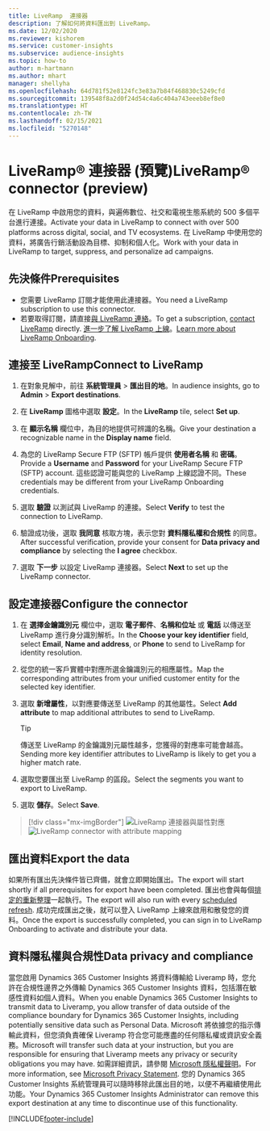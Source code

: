 ```yaml
---
title: LiveRamp  連接器
description: 了解如何將資料匯出到 LiveRamp。
ms.date: 12/02/2020
ms.reviewer: kishorem
ms.service: customer-insights
ms.subservice: audience-insights
ms.topic: how-to
author: m-hartmann
ms.author: mhart
manager: shellyha
ms.openlocfilehash: 64d781f52e8124fc3e83a7b84f468830c5249cfd
ms.sourcegitcommit: 139548f8a2d0f24d54c4a6c404a743eeeb8ef8e0
ms.translationtype: HT
ms.contentlocale: zh-TW
ms.lasthandoff: 02/15/2021
ms.locfileid: "5270148"
---
```

# <a name="liverampreg-connector-preview"></a><span data-ttu-id="d04b6-103">LiveRamp&reg; 連接器 (預覽)</span><span class="sxs-lookup"><span data-stu-id="d04b6-103">LiveRamp&reg; connector (preview)</span></span>

<span data-ttu-id="d04b6-104">在 LiveRamp 中啟用您的資料，與遍佈數位、社交和電視生態系統的 500 多個平台進行連接。</span><span class="sxs-lookup"><span data-stu-id="d04b6-104">Activate your data in LiveRamp to connect with over 500 platforms across digital, social, and TV ecosystems.</span></span> <span data-ttu-id="d04b6-105">在 LiveRamp 中使用您的資料，將廣告行銷活動設為目標、抑制和個人化。</span><span class="sxs-lookup"><span data-stu-id="d04b6-105">Work with your data in LiveRamp to target, suppress, and personalize ad campaigns.</span></span>

## <a name="prerequisites"></a><span data-ttu-id="d04b6-106">先決條件</span><span class="sxs-lookup"><span data-stu-id="d04b6-106">Prerequisites</span></span>

- <span data-ttu-id="d04b6-107">您需要 LiveRamp 訂閱才能使用此連接器。</span><span class="sxs-lookup"><span data-stu-id="d04b6-107">You need a LiveRamp subscription to use this connector.</span></span>
- <span data-ttu-id="d04b6-108">若要取得訂閱，請直接[與 LiveRamp 連絡](https://liveramp.com/contact/)。</span><span class="sxs-lookup"><span data-stu-id="d04b6-108">To get a subscription, [contact LiveRamp](https://liveramp.com/contact/) directly.</span></span> <span data-ttu-id="d04b6-109">[進一步了解 LiveRamp 上線](https://liveramp.com/our-platform/data-onboarding/)。</span><span class="sxs-lookup"><span data-stu-id="d04b6-109">[Learn more about LiveRamp Onboarding](https://liveramp.com/our-platform/data-onboarding/).</span></span>

## <a name="connect-to-liveramp"></a><span data-ttu-id="d04b6-110">連接至 LiveRamp</span><span class="sxs-lookup"><span data-stu-id="d04b6-110">Connect to LiveRamp</span></span>

1. <span data-ttu-id="d04b6-111">在對象見解中，前往 **系統管理員** > **匯出目的地**。</span><span class="sxs-lookup"><span data-stu-id="d04b6-111">In audience insights, go to **Admin** > **Export destinations**.</span></span>

1. <span data-ttu-id="d04b6-112">在 **LiveRamp** 圖格中選取 **設定**。</span><span class="sxs-lookup"><span data-stu-id="d04b6-112">In the **LiveRamp** tile, select **Set up**.</span></span>

1. <span data-ttu-id="d04b6-113">在 **顯示名稱** 欄位中，為目的地提供可辨識的名稱。</span><span class="sxs-lookup"><span data-stu-id="d04b6-113">Give your destination a recognizable name in the **Display name** field.</span></span>

1. <span data-ttu-id="d04b6-114">為您的 LiveRamp Secure FTP (SFTP) 帳戶提供 **使用者名稱** 和 **密碼**。</span><span class="sxs-lookup"><span data-stu-id="d04b6-114">Provide a **Username** and **Password** for your LiveRamp Secure FTP (SFTP) account.</span></span>
<span data-ttu-id="d04b6-115">這些認證可能與您的 LiveRamp 上線認證不同。</span><span class="sxs-lookup"><span data-stu-id="d04b6-115">These credentials may be different from your LiveRamp Onboarding credentials.</span></span>

1. <span data-ttu-id="d04b6-116">選取 **驗證** 以測試與 LiveRamp 的連接。</span><span class="sxs-lookup"><span data-stu-id="d04b6-116">Select **Verify** to test the connection to LiveRamp.</span></span>

1. <span data-ttu-id="d04b6-117">驗證成功後，選取 **我同意** 核取方塊，表示您對 **資料隱私權和合規性** 的同意。</span><span class="sxs-lookup"><span data-stu-id="d04b6-117">After successful verification, provide your consent for **Data privacy and compliance** by selecting the **I agree** checkbox.</span></span>

1. <span data-ttu-id="d04b6-118">選取 **下一步** 以設定 LiveRamp 連接器。</span><span class="sxs-lookup"><span data-stu-id="d04b6-118">Select **Next** to set up the LiveRamp connector.</span></span>

## <a name="configure-the-connector"></a><span data-ttu-id="d04b6-119">設定連接器</span><span class="sxs-lookup"><span data-stu-id="d04b6-119">Configure the connector</span></span>

1. <span data-ttu-id="d04b6-120">在 **選擇金鑰識別元** 欄位中，選取 **電子郵件**、**名稱和位址** 或 **電話** 以傳送至 LiveRamp 進行身分識別解析。</span><span class="sxs-lookup"><span data-stu-id="d04b6-120">In the **Choose your key identifier** field, select **Email**,  **Name and address**, or **Phone** to send to LiveRamp for identity resolution.</span></span>

1. <span data-ttu-id="d04b6-121">從您的統一客戶實體中對應所選金鑰識別元的相應屬性。</span><span class="sxs-lookup"><span data-stu-id="d04b6-121">Map the corresponding attributes from your unified customer entity for the selected key identifier.</span></span>

1. <span data-ttu-id="d04b6-122">選取 **新增屬性**，以對應要傳送至 LiveRamp 的其他屬性。</span><span class="sxs-lookup"><span data-stu-id="d04b6-122">Select **Add attribute** to map additional attributes to send to LiveRamp.</span></span>

   > [!TIP]
   > <span data-ttu-id="d04b6-123">傳送至 LiveRamp 的金鑰識別元屬性越多，您獲得的對應率可能會越高。</span><span class="sxs-lookup"><span data-stu-id="d04b6-123">Sending more key identifier attributes to LiveRamp is likely to get you a higher match rate.</span></span>

1. <span data-ttu-id="d04b6-124">選取您要匯出至 LiveRamp 的區段。</span><span class="sxs-lookup"><span data-stu-id="d04b6-124">Select the segments you want to export to LiveRamp.</span></span>

1. <span data-ttu-id="d04b6-125">選取 **儲存**。</span><span class="sxs-lookup"><span data-stu-id="d04b6-125">Select **Save**.</span></span>

> [!div class="mx-imgBorder"]
> <span data-ttu-id="d04b6-126">![LiveRamp 連接器與屬性對應](media/export-liveramp-segments.png "LiveRamp 連接器與屬性對應")</span><span class="sxs-lookup"><span data-stu-id="d04b6-126">![LiveRamp connector with attribute mapping](media/export-liveramp-segments.png "LiveRamp connector with attribute mapping")</span></span>

## <a name="export-the-data"></a><span data-ttu-id="d04b6-127">匯出資料</span><span class="sxs-lookup"><span data-stu-id="d04b6-127">Export the data</span></span>

<span data-ttu-id="d04b6-128">如果所有匯出先決條件皆已齊備，就會立即開始匯出。</span><span class="sxs-lookup"><span data-stu-id="d04b6-128">The export will start shortly if all prerequisites for export have been completed.</span></span> <span data-ttu-id="d04b6-129">匯出也會與每個[排定的重新整理](system.md#schedule-tab)一起執行。</span><span class="sxs-lookup"><span data-stu-id="d04b6-129">The export will also run with every [scheduled refresh](system.md#schedule-tab).</span></span>
<span data-ttu-id="d04b6-130">成功完成匯出之後，就可以登入 LiveRamp 上線來啟用和散發您的資料。</span><span class="sxs-lookup"><span data-stu-id="d04b6-130">Once the export is successfully completed, you can sign in to LiveRamp Onboarding to activate and distribute your data.</span></span>

## <a name="data-privacy-and-compliance"></a><span data-ttu-id="d04b6-131">資料隱私權與合規性</span><span class="sxs-lookup"><span data-stu-id="d04b6-131">Data privacy and compliance</span></span>

<span data-ttu-id="d04b6-132">當您啟用 Dynamics 365 Customer Insights 將資料傳輸給 Liveramp 時，您允許在合規性邊界之外傳輸 Dynamics 365 Customer Insights 資料，包括潛在敏感性資料如個人資料。</span><span class="sxs-lookup"><span data-stu-id="d04b6-132">When you enable Dynamics 365 Customer Insights to transmit data to Liveramp, you allow transfer of data outside of the compliance boundary for Dynamics 365 Customer Insights, including potentially sensitive data such as Personal Data.</span></span> <span data-ttu-id="d04b6-133">Microsoft 將依據您的指示傳輸此資料，但您須負責確保 Liveramp 符合您可能應盡的任何隱私權或資訊安全義務。</span><span class="sxs-lookup"><span data-stu-id="d04b6-133">Microsoft will transfer such data at your instruction, but you are responsible for ensuring that Liveramp meets any privacy or security obligations you may have.</span></span> <span data-ttu-id="d04b6-134">如需詳細資訊，請參閱 [Microsoft 隱私權聲明](https://go.microsoft.com/fwlink/?linkid=396732)。</span><span class="sxs-lookup"><span data-stu-id="d04b6-134">For more information, see [Microsoft Privacy Statement](https://go.microsoft.com/fwlink/?linkid=396732).</span></span>
<span data-ttu-id="d04b6-135">您的 Dynamics 365 Customer Insights 系統管理員可以隨時移除此匯出目的地，以便不再繼續使用此功能。</span><span class="sxs-lookup"><span data-stu-id="d04b6-135">Your Dynamics 365 Customer Insights Administrator can remove this export destination at any time to discontinue use of this functionality.</span></span>

[!INCLUDE[footer-include](../includes/footer-banner.md)]